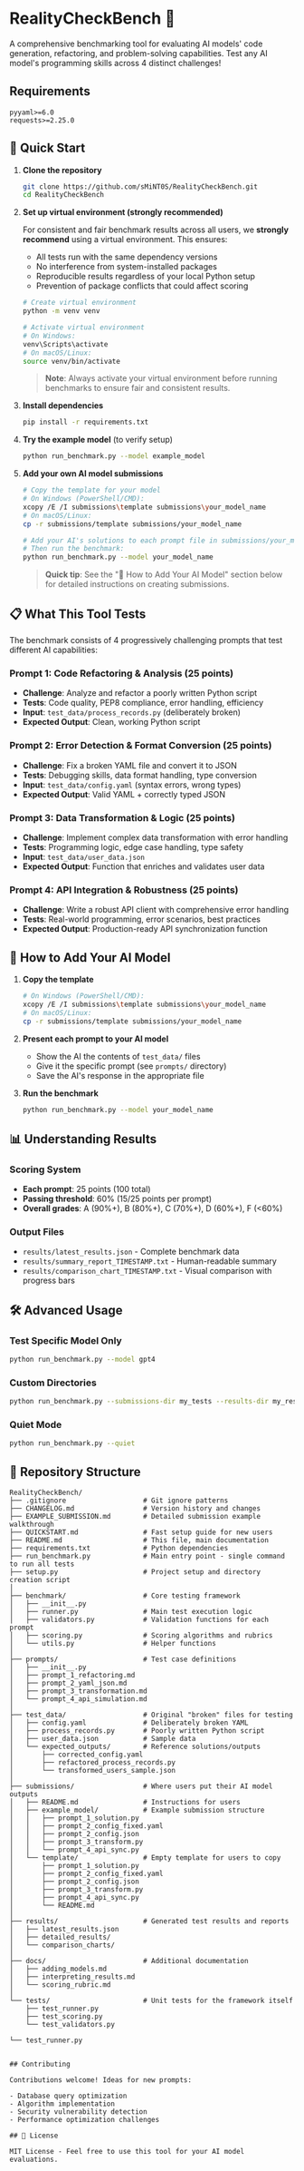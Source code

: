 # RealityCheckBench 🤖

A comprehensive benchmarking tool for evaluating AI models' code generation, refactoring, and problem-solving capabilities. Test any AI model's programming skills across 4 distinct challenges!

## Requirements

```
pyyaml>=6.0
requests>=2.25.0
```

## 🚀 Quick Start

1. **Clone the repository**

   ```bash
   git clone https://github.com/sMiNT0S/RealityCheckBench.git
   cd RealityCheckBench
   ```

2. **Set up virtual environment (strongly recommended)**

   For consistent and fair benchmark results across all users, we **strongly recommend** using a virtual environment. This ensures:
   - All tests run with the same dependency versions
   - No interference from system-installed packages
   - Reproducible results regardless of your local Python setup
   - Prevention of package conflicts that could affect scoring

   ```bash
   # Create virtual environment
   python -m venv venv

   # Activate virtual environment
   # On Windows:
   venv\Scripts\activate
   # On macOS/Linux:
   source venv/bin/activate
   ```

   > **Note**: Always activate your virtual environment before running benchmarks to ensure fair and consistent results.

3. **Install dependencies**

   ```bash
   pip install -r requirements.txt
   ```

4. **Try the example model** (to verify setup)

   ```bash
   python run_benchmark.py --model example_model
   ```

5. **Add your own AI model submissions**

   ```bash
   # Copy the template for your model
   # On Windows (PowerShell/CMD):
   xcopy /E /I submissions\template submissions\your_model_name
   # On macOS/Linux:
   cp -r submissions/template submissions/your_model_name
   
   # Add your AI's solutions to each prompt file in submissions/your_model_name/
   # Then run the benchmark:
   python run_benchmark.py --model your_model_name
   ```

   > **Quick tip**: See the "🎯 How to Add Your AI Model" section below for detailed instructions on creating submissions.

## 📋 What This Tool Tests

The benchmark consists of 4 progressively challenging prompts that test different AI capabilities:

### Prompt 1: Code Refactoring & Analysis (25 points)

- **Challenge**: Analyze and refactor a poorly written Python script
- **Tests**: Code quality, PEP8 compliance, error handling, efficiency
- **Input**: `test_data/process_records.py` (deliberately broken)
- **Expected Output**: Clean, working Python script

### Prompt 2: Error Detection & Format Conversion (25 points)  

- **Challenge**: Fix a broken YAML file and convert it to JSON
- **Tests**: Debugging skills, data format handling, type conversion
- **Input**: `test_data/config.yaml` (syntax errors, wrong types)
- **Expected Output**: Valid YAML + correctly typed JSON

### Prompt 3: Data Transformation & Logic (25 points)

- **Challenge**: Implement complex data transformation with error handling
- **Tests**: Programming logic, edge case handling, type safety
- **Input**: `test_data/user_data.json`
- **Expected Output**: Function that enriches and validates user data

### Prompt 4: API Integration & Robustness (25 points)

- **Challenge**: Write a robust API client with comprehensive error handling
- **Tests**: Real-world programming, error scenarios, best practices
- **Expected Output**: Production-ready API synchronization function

## 🎯 How to Add Your AI Model

1. **Copy the template**

   ```bash
   # On Windows (PowerShell/CMD):
   xcopy /E /I submissions\template submissions\your_model_name
   # On macOS/Linux:
   cp -r submissions/template submissions/your_model_name
   ```

2. **Present each prompt to your AI model**
   - Show the AI the contents of `test_data/` files
   - Give it the specific prompt (see `prompts/` directory)
   - Save the AI's response in the appropriate file

3. **Run the benchmark**

   ```bash
   python run_benchmark.py --model your_model_name
   ```

## 📊 Understanding Results

### Scoring System

- **Each prompt**: 25 points (100 total)
- **Passing threshold**: 60% (15/25 points per prompt)
- **Overall grades**: A (90%+), B (80%+), C (70%+), D (60%+), F (<60%)

### Output Files

- `results/latest_results.json` - Complete benchmark data
- `results/summary_report_TIMESTAMP.txt` - Human-readable summary
- `results/comparison_chart_TIMESTAMP.txt` - Visual comparison with progress bars

## 🛠️ Advanced Usage

### Test Specific Model Only

```bash
python run_benchmark.py --model gpt4
```

### Custom Directories

```bash
python run_benchmark.py --submissions-dir my_tests --results-dir my_results
```

### Quiet Mode

```bash
python run_benchmark.py --quiet
```

## 📁 Repository Structure

```
RealityCheckBench/
├── .gitignore                   # Git ignore patterns
├── CHANGELOG.md                 # Version history and changes
├── EXAMPLE_SUBMISSION.md        # Detailed submission example walkthrough
├── QUICKSTART.md                # Fast setup guide for new users
├── README.md                    # This file, main documentation
├── requirements.txt             # Python dependencies
├── run_benchmark.py             # Main entry point - single command to run all tests
├── setup.py                     # Project setup and directory creation script
│
├── benchmark/                   # Core testing framework
│   ├── __init__.py
│   ├── runner.py                # Main test execution logic
│   ├── validators.py            # Validation functions for each prompt
│   ├── scoring.py               # Scoring algorithms and rubrics
│   └── utils.py                 # Helper functions
│
├── prompts/                     # Test case definitions
│   ├── __init__.py
│   ├── prompt_1_refactoring.md
│   ├── prompt_2_yaml_json.md
│   ├── prompt_3_transformation.md
│   └── prompt_4_api_simulation.md
│
├── test_data/                   # Original "broken" files for testing
│   ├── config.yaml              # Deliberately broken YAML
│   ├── process_records.py       # Poorly written Python script
│   ├── user_data.json           # Sample data
│   └── expected_outputs/        # Reference solutions/outputs
│       ├── corrected_config.yaml
│       ├── refactored_process_records.py
│       └── transformed_users_sample.json
│
├── submissions/                 # Where users put their AI model outputs
│   ├── README.md                # Instructions for users
│   ├── example_model/           # Example submission structure
│   │   ├── prompt_1_solution.py
│   │   ├── prompt_2_config_fixed.yaml
│   │   ├── prompt_2_config.json
│   │   ├── prompt_3_transform.py
│   │   └── prompt_4_api_sync.py
│   └── template/                # Empty template for users to copy
│       ├── prompt_1_solution.py
│       ├── prompt_2_config_fixed.yaml
│       ├── prompt_2_config.json
│       ├── prompt_3_transform.py
│       ├── prompt_4_api_sync.py
│       └── README.md
│
├── results/                     # Generated test results and reports
│   ├── latest_results.json
│   ├── detailed_results/
│   └── comparison_charts/
│
├── docs/                        # Additional documentation
│   ├── adding_models.md
│   ├── interpreting_results.md
│   └── scoring_rubric.md
│
└── tests/                       # Unit tests for the framework itself
    ├── test_runner.py
    ├── test_scoring.py
    └── test_validators.py
```
    └── test_runner.py
```

## Contributing

Contributions welcome! Ideas for new prompts:

- Database query optimization
- Algorithm implementation
- Security vulnerability detection
- Performance optimization challenges

## 📝 License

MIT License - Feel free to use this tool for your AI model evaluations.
